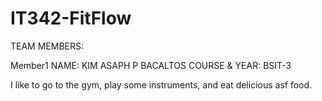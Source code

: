 # IT342-FitFlow

TEAM MEMBERS:

Member1
NAME: KIM ASAPH P BACALTOS
COURSE & YEAR: BSIT-3

I like to go to the gym, play some instruments, and eat delicious asf food.

